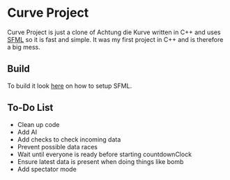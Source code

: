 Curve Project
===================
Curve Project is just a clone of Achtung die Kurve written in C++ and uses [SFML](https://github.com/LaurentGomila/SFML) so it is fast and simple. It was my first project in C++ and is therefore a big mess.

Build
-------
To build it look [here](http://sfml-dev.org/tutorials/2.2/) on how to setup SFML.

To-Do List
----------------------------
* Clean up code
* Add AI
* Add checks to check incoming data
* Prevent possible data races
* Wait until everyone is ready before starting countdownClock
* Ensure latest data is present when doing things like bomb
* Add spectator mode
